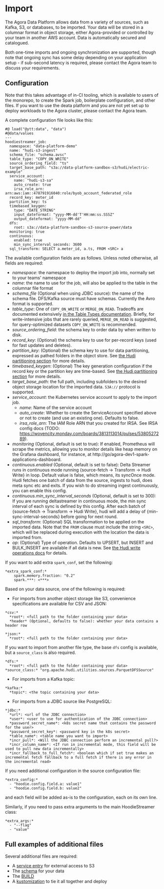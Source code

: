 # Import

The Agora Data Platform allows data from a variety of sources, such as Kafka, S3, or databases, to be imported. Your data will be stored in a columnar format in object storage, either Agora-provided or controlled by your team in another AWS account. Data is automatically secured and catalogued.

Both one-time imports and ongoing synchronization are supported, though note that ongoing sync has some delay depending on your application setup - if sub-second latency is required, please contact the Agora team to discuss your requirements.

## Configuration

Note that this takes advantage of in-CI tooling, which is available to users of the monorepo, to create the Spark job, boilerplate configuration, and other files. If you want to use the deata platform and you are not yet set up to deploy workloads to the Agora cluster, please contact the Agora team.


A complete configuration file looks like this:

```
#@ load("@ytt:data", "data")
#@data/values
---
hoodiestreamer_job:
  namespace: "data-platform-demo"
  name: "hudi-s3-ingest"
  schema_file: "schema.avsc"
  table_type: "COPY_ON_WRITE"
  source_ordering_field: "ts"
  target_base_path: "s3a://data-platform-sandbox-s3/hudi/electric-example"
  service_account:
    name: "hudi-s3-sa"
    auto_create: true
    irsa_role_arn: arn:aws:iam::478791916040:role/byob_account_federated_role
  record_key: meter_id
  partition_key: ts
  timebased_keygen:
    type: "DATE_STRING"
    input_dateformat: "yyyy-MM-dd'T'HH:mm:ss.SSSZ"
    output_dateformat: "yyyy-MM-dd"
  dfs: 
    root: s3a://data-platform-sandbox-s3-source-power/data
  monitoring: true
  continuous:
    enabled: true
    min_sync_interval_seconds: 3600
  sql_transform: SELECT a.meter_id, a.ts, FROM <SRC> a
```

The available configuration fields are as follows. Unless noted otherwise, all fields are required:

* *namespace*: the namespace to deploy the import job into, normally set to your teams' namespace
* *name*: the name to use for the job, will also be applied to the table in the columnar file format
* *schema_file* (Optional when using JDBC source): the name of the schema file. DFS/Kafka source must have schemas. Currently the Avro format is supported.
* *table_type*: One of `COPY_ON_WRITE` or `MERGE_ON_READ`. Tradeoffs are documented extensively [in the Table Types documentation](https://hudi.apache.org/docs/table_types/). Briefly, for write-intensive jobs that are rarely queried, `MERGE_ON_READ` is suggested, for query-optimized datasets `COPY_ON_WRITE` is recommended.
* *source_ordering_field*: the schema key to order data by when written to disk.
* *record_key*: (Optional) the schema key to use for per-record keys (used for fast updates and deletes).
* *partition_key*: (Optional) the schema key to use for data partitioning, expressed as pathed folders in the object store. See [the Hudi partitioning section](https://developer.woven-city.toyota/docs/default/Component/data-platform/90_hudi_learning/#partitioning) for more details.
* *timebased_keygen*: (Optional) The key generation configuration if the record key or the partition key are time-based. See [the Hudi partitioning section](https://developer.woven-city.toyota/docs/default/Component/data-platform/90_hudi_learning/#how-to-configure-the-time-granularity-for-my-time-based-partition-key) for more details.
* *target_base_path*: the full path, including subfolders to the desired object storage location for the imported data. `S3A://` protocol is supported. 
* *service_account*: the Kubernetes service account to apply to the import job.
    * *name*: Name of the service account
    * *auto_create*: Whether to create the ServiceAccount specified above or not to create (and use an existing one). Defaults to false.
    * *irsa_role_arn*: The IAM Role ARN that you created for IRSA. See IRSA config docs (TODO: https://wovencity.monday.com/boards/3813113014/pulses/5380527289).
* *monitoring* (Optional, default is set to true): If enabled, Prometheus will scrape the metrics, allowing you to monitor details like heap memory on the Grafana dashboard, for instance, at http://go/agora-dev1-spark-applications-dashboard.
* *continuous.enabled* (Optional, default is set to false): Delta Streamer runs in continuous mode running {source-fetch -> Transform -> Hudi Write} in loop. Default value is false, which means, its syncOnce mode. Hudi fetches one batch of data from the source, ingests to hudi, does meta sync etc and exits. If you wish to do streaming ingest continuously, you can enable this config.
* *continuous.min_sync_interval_seconds* (Optional, default is set to 300): If you are running deltastreamer in continuous mode, the min sync interval of each sync is defined by this config. After each batch of {source-fetch -> Transform -> Hudi Write}, hudi will add a delay of {min-sync-interval-seconds} before going for next round.
* *sql_transform*: (Optional) SQL transformation to be applied on the imported data. Note that the `FROM` clause must include the string `<SRC>`, which will be replaced during execution with the location the data is imported from.
* *op*: (Optional) Type of operation. Defaults to UPSERT, but INSERT and BULK_INSERT are available if all data is new. See [the Hudi write operations docs](https://hudi.apache.org/docs/write_operations) for details.

If you want to add extra `spark_conf`, set the following:

```
*extra_spark_conf:*
    spark.memory.fraction: "0.2"
    spark.***: <***> 
```

Based on your data source, one of the following is required:

* For imports from another object storage like S3, convenience specifications are available for CSV and JSON:

```
*csv:*
  *root*: <full path to the folder containing your data>
  *header* (Optional, defaults to false): whether your data contains a header row
```

```
*json:*
  *root*: <full path to the folder containing your data>
```

If you want to import from another file type, the base `dfs` config is available, but a `source_class` is also required. 
```
*dfs:*
  *root*: <full path to the folder containing your data>
*source_class:* "org.apache.hudi.utilities.sources.ParquetDFSSource"
```

* For imports from a Kafka topic:

```
*kafka:*
  *topic*: <the topic containing your data>
```

* For imports from a JDBC source like PostgreSQL:

```
*jdbc:*
  *url*: <url of the JDBC connection>
  *user*: <user to use for authentication of the JDBC connection>
  *password_secret_name*: <k8s secret name that contains the password for the user>
  *password_secret_key*: <password key in the k8s secret>
  *table_name*: <table name you want to import>
  *incr_pull*: <Will the JDBC connection perform an incremental pull?>
  *incr_column_name*: <If run in incremental mode, this field will be used to pull new data incrementally>
  *incr_fallback_to_full_fetch*: <boolean which if set true makes an incremental fetch fallback to a full fetch if there is any error in the incremental read>
```

If you need additional configuration in the source configuration file:

```
*extra_config:*
  - "hoodie.config.field.a: value1"
  - "hoodie.config.field.b: value2"
```

and each field will be added as-is to the configuration, each on its own line.

Similarly, if you need to pass extra arguments to the main HoodieStreamer class:

```
*extra_args:*
  - "--flag"
  - "value"
```

## Full examples of additional files

Several additional files are required:

* A [service entry](https://github.com/wp-wcm/city/blob/main/ns/data-platform/docs/spark-job-sample/service-entry.yaml) for external access to S3
* The [schema](https://github.com/wp-wcm/city/blob/main/ns/data-platform/docs/spark-job-sample/schema.avsc) for your data
* The [BUILD](https://github.com/wp-wcm/city/blob/main/ns/data-platform/docs/spark-job-sample/BUILD)
* A [kustomization](https://github.com/wp-wcm/city/blob/main/ns/data-platform/docs/spark-job-sample/kustomization.yaml) to tie it all together and deploy
